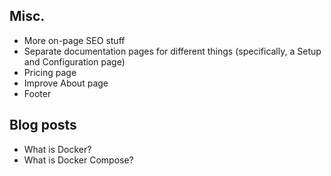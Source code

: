 ## Misc.
- More on-page SEO stuff
- Separate documentation pages for different things (specifically, a Setup and Configuration page)
- Pricing page
- Improve About page
- Footer

## Blog posts
- What is Docker?
- What is Docker Compose?
